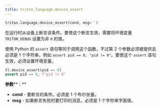 ```yaml
---
title: triton_language.device_assert
---
```


```python
triton.language.device_assert(cond, msg='')
```


在运行时从设备上断言该条件。要使这个断言生效，需要将环境变量 `TRITON_DEBUG` 设置为非 `0` 的值。


使用 Python 的 `assert` 语句等同于调用这个函数，不过第 2 个参数必须被提供且必须是 1 个字符串，例如  `assert pid == 0, "pid != 0"`。要使这个 `assert` 语句生效，必须设置环境变量。


```python
tl.device_assert(pid == 0)
assert pid == 0, f"pid != 0"
```


**参数****：**

* **cond** - 要断言的条件。必须是 1 个布尔张量。
* **msg** - 如果断言失败时要打印的消息。必须是 1 个字符串字面值。

